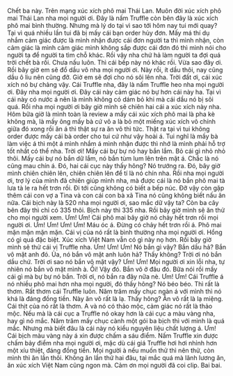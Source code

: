 Chết ba này. Trên mạng xúc xích phô mai Thái Lan. Muôn đời xúc xích phô mai Thái Lan nha mọi người ơi. Đây là nấm Truffle còn bên đây là xúc xích phô mai bình thường. Nhưng mà lý do tại vì sao tới hôm nay tui mới quay? Tại vì quá nhiều lần tui đã bị mấy cái bạn order hủy đơn. Mấy má thí dụ nhắm cảm giác được là mình nhận được cái đơn người ta thì mình nhận, còn cảm giác là mình cảm giác mình không sắp được cái đơn đó thì mình nói cho người ta để người ta tìm chỗ khác. Rồi vậy nha chứ hả làm người ta đợi quá trời chết bà rồi. Chưa nấu luôn. Thì cái bếp này nó khác rồi. Vừa sao đây ơi. Rồi bây giờ em sẽ đổ dầu vô nha mọi người ơi. Này rồi, ít dầu thôi, nay cũng dầu ô liu nên cũng đỡ. Giờ em sẽ đợi cho nó sôi lên nha. Trời đất ơi, cái xúc xích nó bự chảng vậy. Cái Truffle nha, đây là nấm Truffle heo nha mọi người ơi. Đây nha mọi người ơi. Đây cái này cảm giác nó bự hơn cái này ha. Tại vì cái này có nước á nên là mình không có dám bỏ khi mà cái dầu nó bị sôi quá. Rồi nha mọi người ơi bây giờ mình sẽ chiên hai cái a xúc xích này nha. Hôm bữa giờ là mình toàn là review a mấy cái xúc xích phô mai là pha kè không mà, là mấy ông mấy bà cứ vô a là bỏ một miếng xúc xích vô chính giữa đó xong rồi ăn á thì thật sự ra ăn vô thì tức. Thật ra tại vì tui không order được mấy cái bà order cho tui cứ như vậy hoài á. Tui nghĩ là mấy bà làm việc á thì một á mình nhắm á mình nhận được thì nhớ là mình phải hỗ trợ tốt nhất có thể nha. Trời ơi! Mấy cái bự bự nó hay bắn lắm. Bỏ cái gì nhỏ nhỏ thôi. Mấy cái bự nó bắn dữ lắm, nó bắn tùm lum lên trên mặt á. Chắc là nó cũng mau chín á. Đó, hai cái cục này thấy hông? Nó trướng ra. Đó, bây giờ mình chiên chiên lên, chiên chiên lên để tí là nó chín nha. Rồi nha mọi người ơi, trợ lý của mình đã chiên giúp mình nha, mà được cái là nó bắn phô mai tà lưa tà le ra hết trơn rồi. Đi tới cũng không có biết a bếp núc. Đỡ vậy còn gặp thêm cái con vợ a Tina và con cái con bà xã Tina nó cũng không biết nấu ăn nữa. Cái bịch này là 520 nha mọi người ơi, sao mắc dữ vậy ta? Còn ba cây bên đây thì chỉ có 335 thôi. Bịch này thì 335 nha. Rồi bây giờ mình sẽ ăn thử cho mọi người xem. Ưm! Ưm! Cái phô mai bây giờ nó chảy hết trơn rồi mọi người ơi. Ưm! Ưm! Ưm! Ưm! Máu óc á. Đừng có chảy hết trơn rồi á. Phô mai mặn mặn mặn mặn. Cái vị của nó rất là bình thường nha mọi người ơi. Hổng có gì quá đặc biệt. Xúc xích Việt Nam vẫn có gì này nọ hơn. Rồi bây giờ mình sẽ thử cái vị Truffle nha. Ưm! Ưm! Ưm! Nó bắn gì vậy? Bắn dầu hả? Bắn vô mặt anh đó. Ủa, nó bắn vô mặt anh luôn hả? Thấy không? Trời ơi nó bắn dầu chứ. Trời ơi sao nó bắn vô mặt vậy? Ưm! Ưm! Mọi người ơi xin lỗi nha, tự nhiên nó bắn vô mặt mình à. Ối! Vậy đó. Bắn vô ở đâu đó. Bữa nói rồi mấy cái gì mà bự bự nó bắn. Trời ơi, nó bắn ra đây nữa nè. Ưm! Ưm! Cái Truffle á nó nhiều phô mai hơn nha mọi người, đó thấy hông? Nó béo béo. Thì rất là thơm. Rất thơm cái Truffle luôn. Năm trăm mấy chục ngàn á với mình thì nó khá là đáng đồng tiền. Này ăn vô rất là lạ. Thấy hông? Ăn vô rất là lạ miệng. Cái thịt của nó rất là thơm. A và nó có thảo mộc, cảm giác nó rất là thảo mộc. Nếu mà là cái cục a Truffle nó okay hơn là cái cục a màu vàng nha, hay gì nó mắc. Năm trăm mấy chục cành một gói ba bịch thì với mình là quá mắc. Nhưng mà biết đâu là cái này nó kiểu nguyên liệu chất lượng á. Ưm! Cái bịch màu vàng này á xin được chấm a sáu điểm. Nấm Truffle xin được chấm bảy điểm nha mọi người ơi, mặc dù cái giá Truffle hơi hơi nhỉnh hơn một xíu thiệt, đáng đồng tiền. Mọi người à nếu muốn thử thì nên thử, còn mình thì ăn lần thôi. Không ăn lần thứ hai đâu, tại mắc quá mà lãnh lương ăn, ăn xúc xích Việt Nam cũng ngon mà. Cảm ơn mọi người đã coi clip. Bai bai.